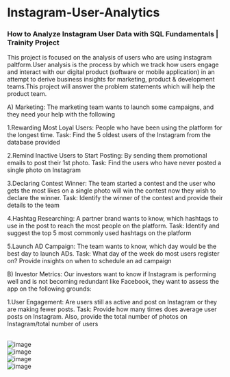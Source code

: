 # Instagram-User-Analytics
### How to Analyze Instagram User Data with SQL Fundamentals | Trainity Project

This project is focused on the analysis of users who are using instagram paltform.User analysis is the process by which we track how users engage and interact with our digital product (software or mobile application) in an attempt to derive business insights for marketing, product & development teams.This project will answer the problem statements which will help the product team.

A) Marketing: The marketing team wants to launch some campaigns, and they need your help with the following

1.Rewarding Most Loyal Users: People who have been using the platform for the longest time. Task: Find the 5 oldest users of the Instagram from the database provided

2.Remind Inactive Users to Start Posting: By sending them promotional emails to post their 1st photo. Task: Find the users who have never posted a single photo on Instagram

3.Declaring Contest Winner: The team started a contest and the user who gets the most likes on a single photo will win the contest now they wish to declare the winner. Task: Identify the winner of the contest and provide their details to the team

4.Hashtag Researching: A partner brand wants to know, which hashtags to use in the post to reach the most people on the platform. Task: Identify and suggest the top 5 most commonly used hashtags on the platform

5.Launch AD Campaign: The team wants to know, which day would be the best day to launch ADs. Task: What day of the week do most users register on? Provide insights on when to schedule an ad campaign

B) Investor Metrics: Our investors want to know if Instagram is performing well and is not becoming redundant like Facebook, they want to assess the app on the following grounds:

1.User Engagement: Are users still as active and post on Instagram or they are making fewer posts. Task: Provide how many times does average user posts on Instagram. Also, provide the total number of photos on Instagram/total number of users
<br><br>

![image](https://github.com/HeyAbhi03/Instagram-User-Analytics/assets/161314096/3ec2ecec-d202-4f8a-a28f-125b9b8c04e9)
<br>
![image](https://github.com/HeyAbhi03/Instagram-User-Analytics/assets/161314096/6939b881-13a0-4524-949f-edbbdc78f510)
<br>
![image](https://github.com/HeyAbhi03/Instagram-User-Analytics/assets/161314096/7cf7927c-89cd-407d-8788-f3cf8be86bc5)
<br>
![image](https://github.com/HeyAbhi03/Instagram-User-Analytics/assets/161314096/8b5f1f53-9469-46d6-8a45-0a960d026a28)
<br>
